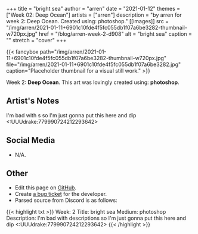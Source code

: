 +++
title =       "bright sea"
author =      "arren"
date =        "2021-01-12"
themes =      ["Week 02: Deep Ocean"]
artists =     ["arren"]
description = "by arren for week 2: Deep Ocean. Created using: photoshop."
[[images]]
      src = "/img/arren/2021-01-11+6901c10fde4f5fc055db1f07a6be3282-thumbnail-w720px.jpg"
      href = "/blog/arren-week-2-d908"
      alt = "bright sea"
      caption = ""
      stretch = "cover"
+++

{{< fancybox path="/img/arren/2021-01-11+6901c10fde4f5fc055db1f07a6be3282-thumbnail-w720px.jpg" file="/img/arren/2021-01-11+6901c10fde4f5fc055db1f07a6be3282.jpg" caption="Placeholder thumbnail for a visual still work." >}}


Week 2: **Deep Ocean**. This art was lovingly created using: **photoshop**.

## Artist's Notes

I'm bad with s so I'm just gonna put this here and dip <:UUUdrake:779990724212293642>

## Social Media

- N/A.

## Other

- Edit this page on [GitHub](https://github.com/teaminkling/web-refresh/edit/main/content/blog/arren-week-2-d908.md).
- Create [a bug ticket](https://github.com/teaminkling/web-refresh/issues/new?assignees=&labels=bug&template=problem-report.md&title=) for the developer.
- Parsed source from Discord is as follows:

{{< highlight txt >}}
Week: 2
Title: bright sea
Medium: photoshop
Description: I'm bad with descriptions so I'm just gonna put this here and dip <:UUUdrake:779990724212293642>
{{< /highlight >}}